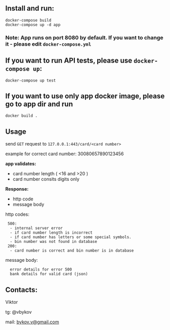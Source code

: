 ## Install and run:

```
docker-compose build
docker-compose up -d app 
```

### Note: App runs on port 8080 by default. If you want to change it - please edit `docker-compose.yml`

## If you want to run API tests, please use `docker-compose up`:

```
docker-compose up test
```

## If you want to use only app docker image, please go to app dir and run

```
docker build .
```

## Usage

send `GET` request to `127.0.0.1:443/card/<card number>`

example for correct card number: 30080657890123456

**app validates:**
 - card number length ( <16 and >20 )
 - card number consits digits only

**Response:**
 - http code
 - message body

http codes:
``` 
 500:
  - internal server error
  - if card number length is incorrect
  - if card number has letters or some special symbols.
  - bin number was not found in database
 200:
  - card number is correct and bin number is in database
```

message body:
```
  error details for error 500
  bank details for valid card (json)
```

## Contacts:
 
 Viktor
 
 tg: @vbykov

mail: bykov.v@gmail.com
